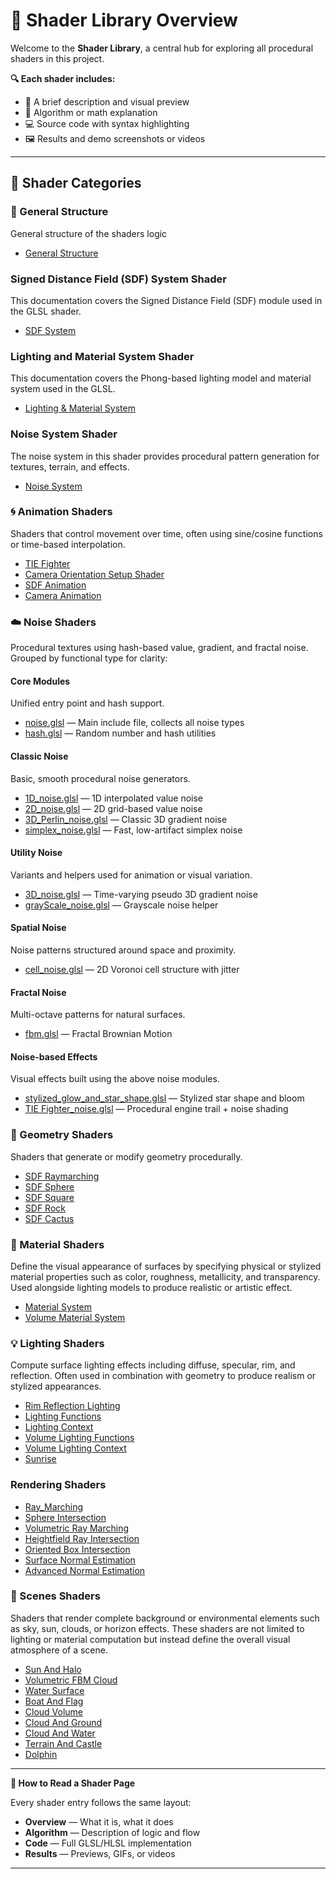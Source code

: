 # 🧱 Shader Library Overview

Welcome to the **Shader Library**, a central hub for exploring all procedural shaders in this project.

**🔍 Each shader includes:**

- 📜 A brief description and visual preview  
- 🧠 Algorithm or math explanation  
- 💻 Source code with syntax highlighting  
- 🖼️ Results and demo screenshots or videos  
<!-- - 🎛️ Customization parameters  -->


---

## 📂 Shader Categories

### 🔭 General Structure
General structure of the shaders logic

- [General Structure](general_structure.md)

### Signed Distance Field (SDF) System Shader
This documentation covers the Signed Distance Field (SDF) module used in the GLSL shader.

- [SDF System](geometry/SDF_Shader.md)

### Lighting and Material System Shader 
This documentation covers the Phong-based lighting model and material system used in the GLSL.

- [Lighting & Material System](lighting/Lighting_and_Material_System.md)

### Noise System Shader
The noise system in this shader provides procedural pattern generation for textures, terrain, and effects.

- [Noise System](noise/Noise_System.md)

### 🌀 Animation Shaders
Shaders that control movement over time, often using sine/cosine functions or time-based interpolation.

- [TIE Fighter](animation/tie_fighter.md)
- [Camera Orientation Setup Shader](animation/calcLookAtMatrix.md)
- [SDF Animation](animation/sdf_animation_shader.md)
- [Camera Animation](animation/Camera_Anim.md)


### ☁️ Noise Shaders  
Procedural textures using hash-based value, gradient, and fractal noise.  
Grouped by functional type for clarity:

#### Core Modules  
Unified entry point and hash support.

- [noise.glsl](noise/noise.md) — Main include file, collects all noise types  
- [hash.glsl](noise/hash.md) — Random number and hash utilities

#### Classic Noise  
Basic, smooth procedural noise generators.

- [1D_noise.glsl](noise/1d_noise.md) — 1D interpolated value noise  
- [2D_noise.glsl](noise/2d_noise.md) — 2D grid-based value noise  
- [3D_Perlin_noise.glsl](noise/3d_perlin_noise.md) — Classic 3D gradient noise  
- [simplex_noise.glsl](noise/simplex_noise.md) — Fast, low-artifact simplex noise
  
#### Utility Noise  
Variants and helpers used for animation or visual variation.

- [3D_noise.glsl](noise/3d_noise.md) — Time-varying pseudo 3D gradient noise  
- [grayScale_noise.glsl](noise/grayScale_noise.md) — Grayscale noise helper
  
#### Spatial Noise  
Noise patterns structured around space and proximity.

- [cell_noise.glsl](noise/cell_noise.md) — 2D Voronoi cell structure with jitter

#### Fractal Noise  
Multi-octave patterns for natural surfaces.

- [fbm.glsl](noise/fbm.md) — Fractal Brownian Motion

#### Noise-based Effects  
Visual effects built using the above noise modules.

- [stylized_glow_and_star_shape.glsl](noise/stylized_glow.md) — Stylized star shape and bloom  
- [TIE Fighter_noise.glsl](noise/tie_fighter_noise.md) — Procedural engine trail + noise shading

### 🔷 Geometry Shaders

Shaders that generate or modify geometry procedurally.

- [SDF Raymarching](geometry/raymarching_sdf.md)
- [SDF Sphere](geometry/SDF_Sphere.md)
- [SDF Square](geometry/SDF_Square.md)
- [SDF Rock](geometry/SDF_Rock.md)
- [SDF Cactus](geometry/SDF_Cactus.md)

### 🧱 Material Shaders

Define the visual appearance of surfaces by specifying physical or stylized material properties such as color, roughness, metallicity, and transparency. Used alongside lighting models to produce realistic or artistic effect.

- [Material System](material/material_system.md)
- [Volume Material System](material/volume_material_system.md)

### 💡 Lighting Shaders

Compute surface lighting effects including diffuse, specular, rim, and reflection. Often used in combination with geometry to produce realism or stylized appearances.

- [Rim Reflection Lighting](lighting/Rim_lighting_and_reflection.md)
- [Lighting Functions](lighting/lighting_functions.md)
- [Lighting Context](lighting/lighting_context.md)
- [Volume Lighting Functions](lighting/volume_lighting_functions.md)
- [Volume Lighting Context](lighting/volume_lighting_context.md)
- [Sunrise](lighting/Sunrise.md)

### Rendering Shaders

- [Ray_Marching](rendering/Ray_Marching.md)
- [Sphere Intersection](rendering/Sphere_Intersection_Function.md)
- [Volumetric Ray Marching](rendering/VolumetricRayMarch.md)
- [Heightfield Ray Intersection](rendering/Heightfield_Ray_Intersection.md)
- [Oriented Box Intersection](rendering/Oriented_Box_Intersection.md)
- [Surface Normal Estimation](rendering/Surface_Normal_Estimation.md)
- [Advanced Normal Estimation](rendering/Tetrahedral_adaptive_SDF_normal_estimation.md)

### 🔷 Scenes Shaders

Shaders that render complete background or environmental elements such as sky, sun, clouds, or horizon effects. These shaders are not limited to lighting or material computation but instead define the overall visual atmosphere of a scene.

- [Sun And Halo](scenes/SunAndHalo.md)
- [Volumetric FBM Cloud](scenes/Cloud_fbm.md)
- [Water Surface](scenes/water_surface.md)
- [Boat And Flag](scenes/boat_flag.md)
- [Cloud Volume](scenes/cloud_volume.md)
- [Cloud And Ground](scenes/cloud_ground.md)
- [Cloud And Water](scenes/cloud_water.md)
- [Terrain And Castle](scenes/terrain_castle.md)
- [Dolphin](scenes/dolphin.md)
  
---

**📘 How to Read a Shader Page**

Every shader entry follows the same layout:

- **Overview** — What it is, what it does  
- **Algorithm** — Description of logic and flow  
- **Code** — Full GLSL/HLSL implementation  
- **Results** — Previews, GIFs, or videos  
<!-- - **Parameters** — Inputs you can change  -->

---
